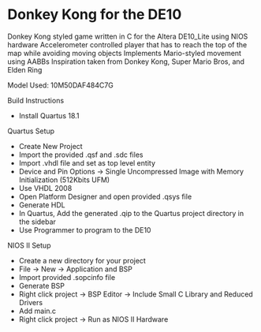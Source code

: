 # Donkey Kong for the DE10
Donkey Kong styled game written in C for the Altera DE10_Lite using NIOS hardware
Accelerometer controlled player that has to reach the top of the map while avoiding moving objects
Implements Mario-styled movement using AABBs
Inspiration taken from Donkey Kong, Super Mario Bros, and Elden Ring




Model Used: 10M50DAF484C7G

Build Instructions
- Install Quartus 18.1

Quartus Setup
- Create New Project
- Import the provided .qsf and .sdc files
- Import .vhdl file and set as top level entity
- Device and Pin Options -> Single Uncompressed Image with Memory Initialization (512Kbits UFM)
- Use VHDL 2008
- Open Platform Designer and open provided .qsys file
- Generate HDL
- In Quartus, Add the generated .qip to the Quartus project directory in the sidebar
- Use Programmer to program to the DE10

NIOS II Setup
- Create a new directory for your project
- File -> New -> Application and BSP
- Import provided .sopcinfo file
- Generate BSP
- Right click project -> BSP Editor -> Include Small C Library and Reduced Drivers
- Add main.c
- Right click project -> Run as NIOS II Hardware
